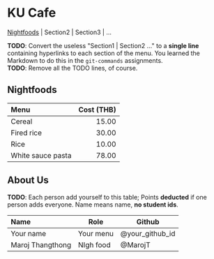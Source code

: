# KU Cafe

[Nightfoods](#Nightfood) | Section2 | Section3 | ...

**TODO**: Convert the useless "Section1 | Section2 ..." to a **single line** containing hyperlinks to each section of the menu.
You learned the Markdown to do this in the `git-commands` assignments.    
**TODO**: Remove all the TODO lines, of course.

## Nightfoods

| Menu              | Cost (THB) |
|:------------------|-----------:|
| Cereal            |      15.00 |
| Fired rice        |      30.00 |
| Rice              |      10.00 |
| White sauce pasta |      78.00 |






## About Us

**TODO**: Each person add yourself to this table; Points **deducted** if one person adds everyone. Name means name, **no student ids**.

| Name             | Role      | Github          |
|:-----------------|-----------|-----------------|
| Your name        | Your menu | @your_github_id |
| Maroj Thangthong | NIgh food | @MarojT         |

